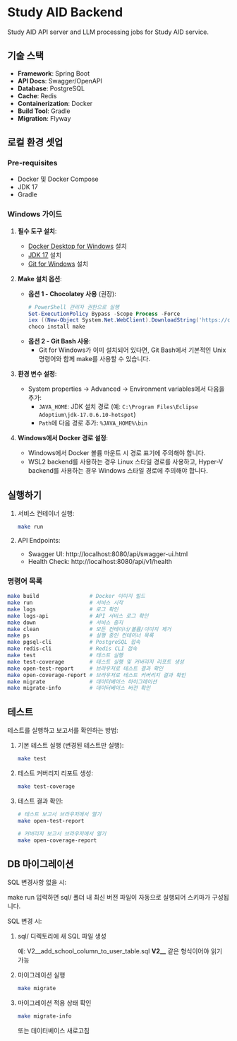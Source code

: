# Study AID Backend

Study AID API server and LLM processing jobs for Study AID service.

## 기술 스택

- **Framework**: Spring Boot
- **API Docs**: Swagger/OpenAPI
- **Database**: PostgreSQL
- **Cache**: Redis
- **Containerization**: Docker
- **Build Tool**: Gradle
- **Migration**: Flyway

## 로컬 환경 셋업

### Pre-requisites

- Docker 및 Docker Compose
- JDK 17
- Gradle

### Windows 가이드

1. **필수 도구 설치**:
    - [Docker Desktop for Windows](https://www.docker.com/products/docker-desktop) 설치
    - [JDK 17](https://adoptium.net/) 설치
    - [Git for Windows](https://gitforwindows.org/) 설치

2. **Make 설치 옵션**:
    - **옵션 1 - Chocolatey 사용** (권장):
      ```powershell
      # PowerShell 관리자 권한으로 실행
      Set-ExecutionPolicy Bypass -Scope Process -Force
      iex ((New-Object System.Net.WebClient).DownloadString('https://chocolatey.org/install.ps1'))
      choco install make
      ```
    - **옵션 2 - Git Bash 사용**:
        - Git for Windows가 이미 설치되어 있다면, Git Bash에서 기본적인 Unix 명령어와 함께 make를 사용할 수 있습니다.

3. **환경 변수 설정**:
    - System properties → Advanced → Environment variables에서 다음을 추가:
        - `JAVA_HOME`: JDK 설치 경로 (예: `C:\Program Files\Eclipse Adoptium\jdk-17.0.6.10-hotspot`)
        - `Path`에 다음 경로 추가: `%JAVA_HOME%\bin`

4. **Windows에서 Docker 경로 설정**:
    - Windows에서 Docker 볼륨 마운트 시 경로 표기에 주의해야 합니다.
    - WSL2 backend를 사용하는 경우 Linux 스타일 경로를 사용하고, Hyper-V backend를 사용하는 경우 Windows 스타일 경로에 주의해야 합니다.

## 실행하기

1. 서비스 컨테이너 실행:
   ```bash
   make run
   ```

2. API Endpoints:
    - Swagger UI: http://localhost:8080/api/swagger-ui.html
    - Health Check: http://localhost:8080/api/v1/health

### 명령어 목록

```bash
make build                # Docker 이미지 빌드
make run                  # 서비스 시작
make logs                 # 로그 확인
make logs-api             # API 서비스 로그 확인
make down                 # 서비스 중지
make clean                # 모든 컨테이너/볼륨/이미지 제거
make ps                   # 실행 중인 컨테이너 목록
make pgsql-cli            # PostgreSQL 접속
make redis-cli            # Redis CLI 접속
make test                 # 테스트 실행
make test-coverage        # 테스트 실행 및 커버리지 리포트 생성
make open-test-report     # 브라우저로 테스트 결과 확인
make open-coverage-report # 브라우저로 테스트 커버리지 결과 확인
make migrate              # 데이터베이스 마이그레이션
make migrate-info         # 데이터베이스 버전 확인
```

## 테스트

테스트를 실행하고 보고서를 확인하는 방법:

1. 기본 테스트 실행 (변경된 테스트만 실행):
   ```bash
   make test
   ```

2. 테스트 커버리지 리포트 생성:
   ```bash
   make test-coverage
   ```

3. 테스트 결과 확인:
   ```bash
   # 테스트 보고서 브라우저에서 열기
   make open-test-report
   
   # 커버리지 보고서 브라우저에서 열기
   make open-coverage-report
   ```

## DB 마이그레이션
SQL 변경사항 없을 시:

   make run 입력하면 sql/ 폴더 내 최신 버전 파일이 자동으로 실행되어 스키마가 구성됩니다.

SQL 변경 시:
1. sql/ 디렉토리에 새 SQL 파일 생성
   
   예: V2__add_school_column_to_user_table.sql
   **V2__** 같은 형식이어야 읽기 가능

2. 마이그레이션 실행 
   ```bash
   make migrate
   ```
3. 마이그레이션 적용 상태 확인
   ```bash
   make migrate-info
   ```
   또는 데이터베이스 새로고침